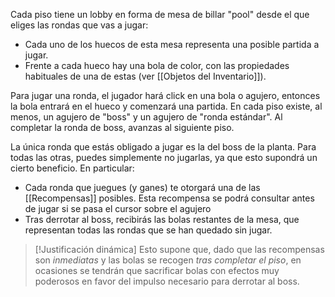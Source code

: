 Cada piso tiene un lobby en forma de mesa de billar "pool" desde el que eliges las rondas que vas a jugar: 
- Cada uno de los huecos de esta mesa representa una posible partida a jugar.
- Frente a cada hueco hay una bola de color, con las propiedades habituales de una de estas (ver [[Objetos del Inventario]]).

Para jugar una ronda, el jugador hará click en una bola o agujero, entonces la bola entrará en el hueco y comenzará una partida. En cada piso existe, al menos, un agujero de "boss" y un agujero de "ronda estándar". Al completar la ronda de boss, avanzas al siguiente piso.

La única ronda que estás obligado a jugar es la del boss de la planta. Para todas las otras, puedes simplemente no jugarlas, ya que esto supondrá un cierto beneficio. En particular:
- Cada ronda que juegues (y ganes) te otorgará una de las [[Recompensas]] posibles. Esta recompensa se podrá consultar antes de jugar si se pasa el cursor sobre el agujero
- Tras derrotar al boss, recibirás las bolas restantes de la mesa, que representan todas las rondas que se han quedado sin jugar.

>[!Justificación dinámica]
>Esto supone que, dado que las recompensas son *inmediatas* y las bolas se recogen *tras completar el piso*, en ocasiones se tendrán que sacrificar bolas con efectos muy poderosos en favor del impulso necesario para derrotar al boss.

